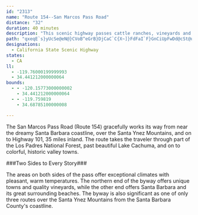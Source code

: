 ```yaml
---
id: "2313"
name: "Route 154--San Marcos Pass Road"
distance: "32"
duration: 40 minutes
description: "This scenic highway passes cattle ranches, vineyards and orchards, then climbs over San Marcos Pass in the Santa Inez Mountains.  From the summit, travelers can see the Pacific Ocean."
path: "qxeqE`s}yUcSe@eN@}CVoB^eGrB}DjCaC`C{X~]}FdFaI`F}GnCiUpFwDd@cSt@uBh@qCzAkApAaAbBo@bCU`CUbKg@jC[r@y@x@}@j@eAZ}@DeAUsBqAsB{BiBsH}@kFoAcCiA}AiEoD_AyAc@}Am@uFU_Ao@sAsA_As@Sy@Ey@Bu@RyBlAiA~AsAzC_AdBcAjA}BlAuCr@cAn@mCjEsCxFUt@y@bFa@`DQfGZrHAl@YtAm@dAq@VmALo@?gDa@oLXw@Tw@h@yE`Eo@`AId@?v@Pz@Vd@`@p@jC`Bn@~@d@hC^jE\\xAnA~D|BlEf@`B\\lBN`DUdB_@fAc@v@yDlEy@j@mKlFmAz@y@jA{FbPo@jA_BjB}JnIqAp@qDn@qLb@gI@oADgBVoClAoA~@}@~@uC|EwArDQvBFzA|ArKMlDoFdZmFjWi@|AiAfBkElEkB~BsAxCmDzLyBxDmCrCgCxA}Ab@iJpAy@VcB`AiArA_AlByBzIuAbCqAfA{Bx@y@LyJMiBLaEx@cFzBy@j@_E~DyHfJkDlFwAlCe@f@}EfDeBxB}AhCkMl\\aIpR]pAKx@m@`JBzHb@xFCzBc@jJAzCc@tGo@xFmCnJ}CxHe@dCsBfDs@dB{@`AgU`I_CrAsBlBsB~CgA`Da@jBwYvwAwCtOiA~MOrE?hIPfHBvRUtGYhDoAtJqI|u@cAhG_@pA_BlDgAdBoAtAwDbC_Cr@iARoRpBsA`@oAx@mBzBwAfD_CpO_@nBi@~Ao@jAiA~AkGnGaAlBs@~BSjBEzAr@hP@zBQ~CkC`QiGv^oAzGgAlDqQzd@wA~FQ~AQ~AEtDLpDXd\\CfAUfBc@pAm@x@aA`AcBp@gGx@uA`@mAz@o@t@kGfKeAdCYhC@|A\\~B|AnHn@rGC|JUrEUlAoAxEaFlMgCpJa\\djBcAdDuBxDmV~YoA`Cy@dCo@fEuGzpAc@fOUzDu@pEsDlM_@|A]dCUxD?rElBxb@DlFSrHe@bEmA~GuA~Es@hBaAxBuBrDsCpDeyBlfC{TbXwGtIwElFyYh_@sJhLkFdHs\\~a@wAxAgFhEua@v\\yz@bq@o`@~[{q@jj@eK|IgFpFyBxCwYnb@w@tAuA|Di@pCe@nFSrSCdVK`DYvBu@fDcBrE}CfEaHfGeDxBwJzF{AdA_BzA{BbDmArBgHnQ{AtCeDtEcBjBoE~DaCzCmAxBkBdFq@tCo@pFKtB?xFlA|T|Ed_@BdASfCYzAo@dBsBlCcBbAiBf@gC?qB_@eEyBoAk@y@Ow@CeAJsAZs@\\aAlAg@dA[tAi@xE"
designations:
  - California State Scenic Highway
states:
  - CA
ll:
  - -119.76000199999993
  - 34.441212000000064
bounds:
  - - -120.15773000000002
    - 34.441212000000064
  - - -119.759819
    - 34.68785100000008

---
```


The San Marcos Pass Road (Route 154) gracefully works its way from near the dreamy Santa Barbara coastline, over the Santa Ynez Mountains, and on to Highway 101, 35 miles inland. The route takes the traveler through part of the Los Padres National Forest, past beautiful Lake Cachuma, and on to colorful, historic valley towns.

###Two Sides to Every Story###

The areas on both sides of the pass offer exceptional climates with pleasant, warm temperatures. The northern end of the byway offers unique towns and quality vineyards, while the other end offers Santa Barbara and its great surrounding beaches. The byway is also significant as one of only three routes over the Santa Ynez Mountains from the Santa Barbara County's coastline.
